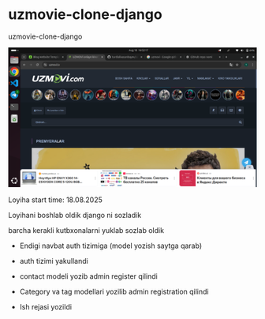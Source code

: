 # uzmovie-clone-django

uzmovie-clone-django

![Uzmovie Clone](images/image.png)

Loyiha start time: 18.08.2025

Loyihani boshlab oldik django ni sozladik

barcha kerakli kutbxonalarni yuklab sozlab oldik

* Endigi navbat auth tizimiga (model yozish saytga qarab)

* auth tizimi yakullandi

* contact modeli yozib admin register qilindi

* Category va tag modellari yozilib admin registration qilindi

* Ish rejasi yozildi
